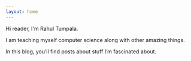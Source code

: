 ```yaml
---
layout: home
---
```


Hi reader, I'm Rahul Tumpala.

I am teaching myself computer science along with other amazing things.

In this blog, you’ll find posts about stuff I’m fascinated about.